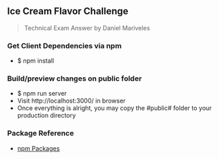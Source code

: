 ## Ice Cream Flavor Challenge ##
> Technical Exam Answer by Daniel Mariveles

### Get Client Dependencies via npm ###
* $ npm install

### Build/preview changes on public folder ###
* $ npm run server
* Visit http://localhost:3000/ in browser
* Once everything is alright, you may copy the #public# folder to your production directory

### Package Reference ###
* [npm Packages](https://www.npmjs.com/)